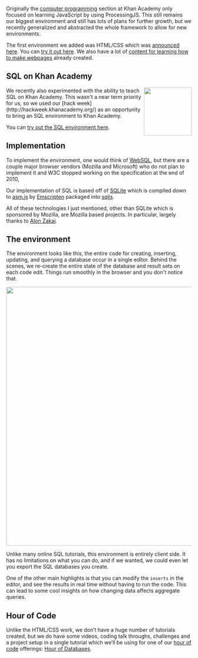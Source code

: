 Originally the [computer programming](https://www.khanacademy.org/computing/computer-programming) section at Khan Academy only focused on learning JavaScript by using ProcessingJS.  This still remains our biggest environment and still has lots of plans for further growth, but we recently generalized and abstracted the whole framework to allow for new environments.

The first environment we added was HTML/CSS which was [announced here](http://cs-blog.khanacademy.org/2014/11/learn-how-to-make-webpages-with-html.html).  You can [try it out here](https://www.khanacademy.org/computer-programming/new/webpage). We also have a lot of [content for learning how to make webpages](https://www.khanacademy.org/computing/computer-programming/html-css) already created.


## SQL on Khan Academy

<img src="http://www.brianbondy.com/static/img/blogpost_168/sql.png" style="float:right; width:130px">
We recently also experimented with the ability to teach SQL on Khan Academy.  This wasn't a near term priority for us, so we used our [hack week](http://hackweek.khanacademy.org/) as an opportunity to bring an SQL environment to Khan Academy.  

You can [try out the SQL environment here](https://www.khanacademy.org/computer-programming/hack-week-projects-database/6421938156339200).

## Implementation

To implement the environment, one would think of [WebSQL](http://caniuse.com/#feat=sql-storage), but there are a couple major browser vendors (Mozilla and Microsoft) who do not plan to implement it and W3C stopped working on the specification at the end of 2010,

Our implementation of SQL is based off of [SQLite](https://www.sqlite.org/) which is compiled down to [asm.js](http://asmjs.org/) by [Emscripten](https://github.com/kripken/emscripten) packaged into [sqljs](https://github.com/kripken/sql.js/).  

All of these technologies I just mentioned, other than SQLite which is sponsored by Mozilla, are Mozilla based projects.  In particular, largely thanks to [Alon Zakai](http://mozakai.blogspot.ca/).

## The environment

The environment looks like this, the entire code for creating, inserting, updating, and querying a database occur in a single editor. Behind the scenes, we re-create the entire state of the database and result sets on each code edit.  Things run smoothly in the browser and you don't notice that.

<img src="http://www.brianbondy.com/static/img/blogpost_168/sql-env.png" style="width:700px">


Unlike many online SQL tutorials, this environment is entirely client side.  It has no limitations on what you can do, and if we wanted, we could even let you export the SQL databases you create.

One of the other main highlights is that you can modify the `inserts` in the editor, and see the results in real time without having to run the code.  This can lead to some cool insights on how changing data affects aggregate queries.

## Hour of Code

Unlike the HTML/CSS work, we don’t have a huge number of tutorials created, but we do have some videos, coding talk throughs, challenges and a project setup in a single tutorial which we’ll be using for one of our [hour of code](https://www.khanacademy.org/hourofcode)
 offerings: [Hour of Databases](https://www.khanacademy.org/computing/hour-of-code/hour-of-sql/v/welcome-to-sql).
